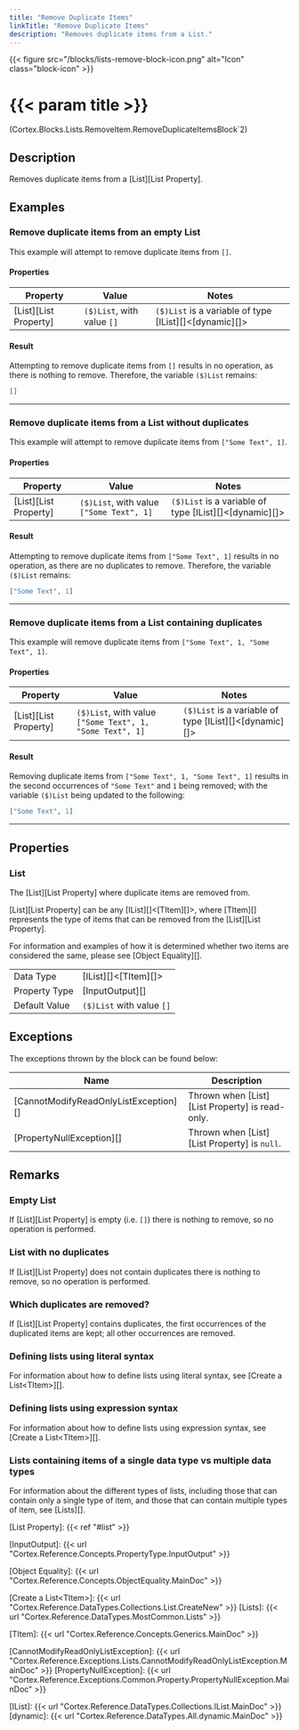 ```yaml
---
title: "Remove Duplicate Items"
linkTitle: "Remove Duplicate Items"
description: "Removes duplicate items from a List."
---
```


{{< figure src="/blocks/lists-remove-block-icon.png" alt="Icon" class="block-icon" >}}

# {{< param title >}}

<p class="namespace">(Cortex.Blocks.Lists.RemoveItem.RemoveDuplicateItemsBlock`2)</p>

## Description

Removes duplicate items from a [List][List Property].

## Examples

### Remove duplicate items from an empty List

This example will attempt to remove duplicate items from `[]`.

#### Properties

| Property           | Value                     | Notes                                    |
|--------------------|---------------------------|------------------------------------------|
| [List][List Property] | `($)List`, with value `[]` | `($)List` is a variable of type [IList][]&lt;[dynamic][]&gt; |

#### Result

Attempting to remove duplicate items from `[]` results in no operation, as there is nothing to remove. Therefore, the variable `($)List` remains:

```json
[]
```

***

### Remove duplicate items from a List without duplicates

This example will attempt to remove duplicate items from `["Some Text", 1]`.

#### Properties

| Property           | Value                     | Notes                                    |
|--------------------|---------------------------|------------------------------------------|
| [List][List Property] | `($)List`, with value `["Some Text", 1]` | `($)List` is a variable of type [IList][]&lt;[dynamic][]&gt; |

#### Result

Attempting to remove duplicate items from `["Some Text", 1]` results in no operation, as there are no duplicates to remove. Therefore, the variable `($)List` remains:

```json
["Some Text", 1]
```

***

### Remove duplicate items from a List containing duplicates

This example will remove duplicate items from `["Some Text", 1, "Some Text", 1]`.

#### Properties

| Property           | Value                     | Notes                                    |
|--------------------|---------------------------|------------------------------------------|
| [List][List Property] | `($)List`, with value `["Some Text", 1, "Some Text", 1]` | `($)List` is a variable of type [IList][]&lt;[dynamic][]&gt; |

#### Result

Removing duplicate items from `["Some Text", 1, "Some Text", 1]` results in the second occurrences of `"Some Text"` and `1` being removed; with the variable `($)List` being updated to the following:

```json
["Some Text", 1]
```

***

## Properties

### List

The [List][List Property] where duplicate items are removed from.  

[List][List Property] can be any [IList][]&lt;[TItem][]&gt;, where [TItem][] represents the type of items that can be removed from the [List][List Property].

For information and examples of how it is determined whether two items are considered the same, please see [Object Equality][].
  
| | |
|--------------------|---------------------------|
| Data Type | [IList][]&lt;[TItem][]&gt; |
| Property Type | [InputOutput][] |
| Default Value | `($)List` with value `[]` |

## Exceptions

The exceptions thrown by the block can be found below:

| Name     | Description |
|----------|----------|
| [CannotModifyReadOnlyListException][] | Thrown when [List][List Property] is read-only. |
| [PropertyNullException][] | Thrown when [List][List Property] is `null`. |

## Remarks

### Empty List

If [List][List Property] is empty (i.e. `[]`) there is nothing to remove, so no operation is performed.

### List with no duplicates

If [List][List Property] does not contain duplicates there is nothing to remove, so no operation is performed.

### Which duplicates are removed?

If [List][List Property] contains duplicates, the first occurrences of the duplicated items are kept; all other occurrences are removed.

### Defining lists using literal syntax

For information about how to define lists using literal syntax, see [Create a List&lt;TItem&gt;][].

### Defining lists using expression syntax

For information about how to define lists using expression syntax, see [Create a List&lt;TItem&gt;][].

### Lists containing items of a single data type vs multiple data types

For information about the different types of lists, including those that can contain only a single type of item, and those that can contain multiple types of item, see [Lists][].

[List Property]: {{< ref "#list" >}}

[InputOutput]: {{< url "Cortex.Reference.Concepts.PropertyType.InputOutput" >}}

[Object Equality]: {{< url "Cortex.Reference.Concepts.ObjectEquality.MainDoc" >}}

[Create a List&lt;TItem&gt;]: {{< url "Cortex.Reference.DataTypes.Collections.List.CreateNew" >}}
[Lists]: {{< url "Cortex.Reference.DataTypes.MostCommon.Lists" >}}

[TItem]: {{< url "Cortex.Reference.Concepts.Generics.MainDoc" >}}

[CannotModifyReadOnlyListException]: {{< url "Cortex.Reference.Exceptions.Lists.CannotModifyReadOnlyListException.MainDoc" >}}
[PropertyNullException]: {{< url "Cortex.Reference.Exceptions.Common.Property.PropertyNullException.MainDoc" >}}

[IList]: {{< url "Cortex.Reference.DataTypes.Collections.IList.MainDoc" >}}
[dynamic]: {{< url "Cortex.Reference.DataTypes.All.dynamic.MainDoc" >}}
